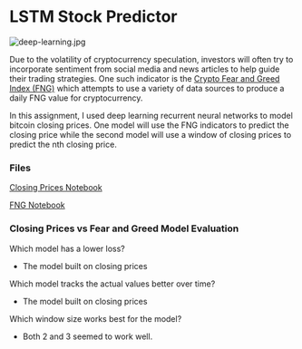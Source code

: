 # LSTM Stock Predictor

![deep-learning.jpg](Images/deep-learning.jpg)

Due to the volatility of cryptocurrency speculation, investors will often try to incorporate sentiment from social media and news articles to help guide their trading strategies. One such indicator is the [Crypto Fear and Greed Index (FNG)](https://alternative.me/crypto/fear-and-greed-index/) which attempts to use a variety of data sources to produce a daily FNG value for cryptocurrency.

In this assignment, I used deep learning recurrent neural networks to model bitcoin closing prices. One model will use the FNG indicators to predict the closing price while the second model will use a window of closing prices to predict the nth closing price.


### Files

[Closing Prices Notebook](Starter_Code/lstm_stock_predictor_closing.ipynb)

[FNG Notebook](Starter_Code/lstm_stock_predictor_fng.ipynb)

### Closing Prices vs Fear and Greed Model Evaluation

Which model has a lower loss?
- The model built on closing prices

Which model tracks the actual values better over time?
- The model built on closing prices

Which window size works best for the model?
- Both 2 and 3 seemed to work well.


